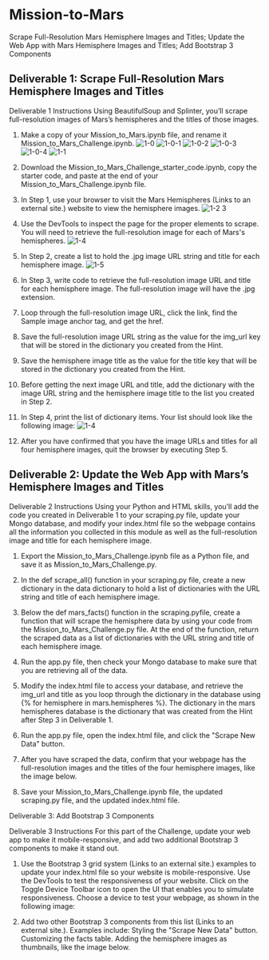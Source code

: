 # Mission-to-Mars
Scrape Full-Resolution Mars Hemisphere Images and Titles; Update the Web App with Mars Hemisphere Images and Titles; Add Bootstrap 3 Components
## Deliverable 1: Scrape Full-Resolution Mars Hemisphere Images and Titles

Deliverable 1 Instructions
Using BeautifulSoup and Splinter, you’ll scrape full-resolution images of Mars’s hemispheres and the titles of those images.

1. Make a copy of your Mission_to_Mars.ipynb file, and rename it Mission_to_Mars_Challenge.ipynb.
![1-0](https://user-images.githubusercontent.com/107659667/189803685-9260f3d8-0937-4702-96ba-e3a34be3feaa.jpg)
![1-0-1](https://user-images.githubusercontent.com/107659667/189803690-4b7f6dc1-7fff-4cf9-8bfc-8fe03e988994.jpg)
![1-0-2](https://user-images.githubusercontent.com/107659667/189803695-998071e3-02d3-4888-a497-47b90f233bcc.jpg)
![1-0-3](https://user-images.githubusercontent.com/107659667/189803698-a266a978-2ca8-460e-9ed8-98e2e67e21eb.jpg)
![1-0-4](https://user-images.githubusercontent.com/107659667/189803709-7a5379e8-aea4-4065-b65a-2e5a58f72a7f.jpg)
![1-1](https://user-images.githubusercontent.com/107659667/189803718-ca6e66a8-c756-41fa-be5b-fd61c95ef2ad.jpg)

2. Download the Mission_to_Mars_Challenge_starter_code.ipynb, copy the starter code, and paste at the end of your Mission_to_Mars_Challenge.ipynb file.

3. In Step 1, use your browser to visit the Mars Hemispheres (Links to an external site.) website to view the hemisphere images.
![1-2 3](https://user-images.githubusercontent.com/107659667/189803738-c0823900-7c02-49b9-b3fe-a83158066620.jpg)

4. Use the DevTools to inspect the page for the proper elements to scrape. You will need to retrieve the full-resolution image for each of Mars's hemispheres.
![1-4](https://user-images.githubusercontent.com/107659667/189803745-ab805259-2320-456c-b208-6e06bf59779a.jpg)

5. In Step 2, create a list to hold the .jpg image URL string and title for each hemisphere image.
![1-5](https://user-images.githubusercontent.com/107659667/189803770-d1f27fa7-cecc-48dc-9165-a5a90c276332.jpg)

6. In Step 3, write code to retrieve the full-resolution image URL and title for each hemisphere image. The full-resolution image will have the .jpg extension.

7. Loop through the full-resolution image URL, click the link, find the Sample image anchor tag, and get the href.

8. Save the full-resolution image URL string as the value for the img_url key that will be stored in the dictionary you created from the Hint.

9. Save the hemisphere image title as the value for the title key that will be stored in the dictionary you created from the Hint.

10. Before getting the next image URL and title, add the dictionary with the image URL string and the hemisphere image title to the list you created in Step 2.

11. In Step 4, print the list of dictionary items. Your list should look like the following image:
![1-4](https://user-images.githubusercontent.com/107659667/189803762-2a1e54d5-d046-4bd9-b0f1-375d370eeec7.jpg)

12. After you have confirmed that you have the image URLs and titles for all four hemisphere images, quit the browser by executing Step 5.

## Deliverable 2: Update the Web App with Mars’s Hemisphere Images and Titles

Deliverable 2 Instructions
Using your Python and HTML skills, you’ll add the code you created in Deliverable 1 to your scraping.py file, update your Mongo database, and modify your index.html file so the webpage contains all the information you collected in this module as well as the full-resolution image and title for each hemisphere image.

1. Export the Mission_to_Mars_Challenge.ipynb file as a Python file, and save it as Mission_to_Mars_Challenge.py.

2. In the def scrape_all() function in your scraping.py file, create a new dictionary in the data dictionary to hold a list of dictionaries with the URL string and title of each hemisphere image.

3. Below the def mars_facts() function in the scraping.pyfile, create a function that will scrape the hemisphere data by using your code from the Mission_to_Mars_Challenge.py file. At the end of the function, return the scraped data as a list of dictionaries with the URL string and title of each hemisphere image.

4. Run the app.py file, then check your Mongo database to make sure that you are retrieving all of the data.

5. Modify the index.html file to access your database, and retrieve the img_url and title as you loop through the dictionary in the database using {% for hemisphere in mars.hemispheres %}. The dictionary in the mars hemispheres database is the dictionary that was created from the Hint after Step 3 in Deliverable 1.

6. Run the app.py file, open the index.html file, and click the "Scrape New Data" button.

7. After you have scraped the data, confirm that your webpage has the full-resolution images and the titles of the four hemisphere images, like the image below.

8. Save your Mission_to_Mars_Challenge.ipynb file, the updated scraping.py file, and the updated index.html file.

Deliverable 3: Add Bootstrap 3 Components

Deliverable 3 Instructions
For this part of the Challenge, update your web app to make it mobile-responsive, and add two additional Bootstrap 3 components to make it stand out.

1. Use the Bootstrap 3 grid system (Links to an external site.) examples to update your index.html file so your website is mobile-responsive. Use the DevTools to test the responsiveness of your website.
Click on the Toggle Device Toolbar icon to open the UI that enables you to simulate responsiveness.
Choose a device to test your webpage, as shown in the following image:

2. Add two other Bootstrap 3 components from this list (Links to an external site.). Examples include:
Styling the "Scrape New Data" button.
Customizing the facts table.
Adding the hemisphere images as thumbnails, like the image below.



